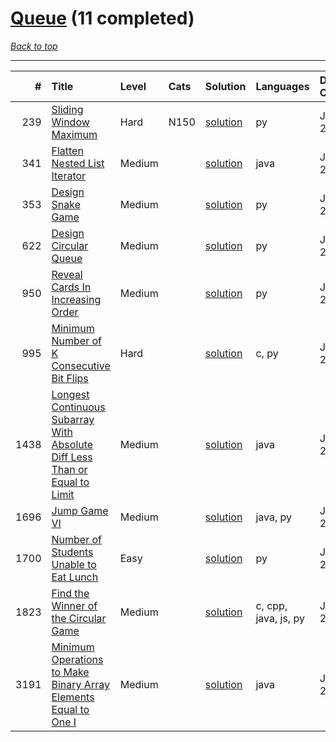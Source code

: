 # [Queue](<https://leetcode.com/tag/Queue/>) (11 completed)

*[Back to top](<../../README.md>)*

------

|    # | Title                                                                                                                                                                                    | Level   | Cats   | Solution                                                                                              | Languages            | Date Complete   |
|-----:|:-----------------------------------------------------------------------------------------------------------------------------------------------------------------------------------------|:--------|:-------|:------------------------------------------------------------------------------------------------------|:---------------------|:----------------|
|  239 | [Sliding Window Maximum](<https://leetcode.com/problems/sliding-window-maximum>)                                                                                                         | Hard    | N150   | [solution](<../_239. Sliding Window Maximum.md>)                                                      | py                   | Jun 04, 2024    |
|  341 | [Flatten Nested List Iterator](<https://leetcode.com/problems/flatten-nested-list-iterator>)                                                                                             | Medium  |        | [solution](<../_341. Flatten Nested List Iterator.md>)                                                | java                 | Jul 02, 2024    |
|  353 | [Design Snake Game](<https://leetcode.com/problems/design-snake-game>)                                                                                                                   | Medium  |        | [solution](<../_353. Design Snake Game.md>)                                                           | py                   | Jun 28, 2024    |
|  622 | [Design Circular Queue](<https://leetcode.com/problems/design-circular-queue>)                                                                                                           | Medium  |        | [solution](<../_622. Design Circular Queue.md>)                                                       | py                   | Jul 06, 2024    |
|  950 | [Reveal Cards In Increasing Order](<https://leetcode.com/problems/reveal-cards-in-increasing-order>)                                                                                     | Medium  |        | [solution](<../_950. Reveal Cards In Increasing Order.md>)                                            | py                   | Jun 12, 2024    |
|  995 | [Minimum Number of K Consecutive Bit Flips](<https://leetcode.com/problems/minimum-number-of-k-consecutive-bit-flips>)                                                                   | Hard    |        | [solution](<../_995. Minimum Number of K Consecutive Bit Flips.md>)                                   | c, py                | Jun 24, 2024    |
| 1438 | [Longest Continuous Subarray With Absolute Diff Less Than or Equal to Limit](<https://leetcode.com/problems/longest-continuous-subarray-with-absolute-diff-less-than-or-equal-to-limit>) | Medium  |        | [solution](<../_1438. Longest Continuous Subarray With Absolute Diff Less Than or Equal to Limit.md>) | java                 | Jun 24, 2024    |
| 1696 | [Jump Game VI](<https://leetcode.com/problems/jump-game-vi>)                                                                                                                             | Medium  |        | [solution](<../_1696. Jump Game VI.md>)                                                               | java, py             | Jul 03, 2024    |
| 1700 | [Number of Students Unable to Eat Lunch](<https://leetcode.com/problems/number-of-students-unable-to-eat-lunch>)                                                                         | Easy    |        | [solution](<../_1700. Number of Students Unable to Eat Lunch.md>)                                     | py                   | Jun 02, 2024    |
| 1823 | [Find the Winner of the Circular Game](<https://leetcode.com/problems/find-the-winner-of-the-circular-game>)                                                                             | Medium  |        | [solution](<../_1823. Find the Winner of the Circular Game.md>)                                       | c, cpp, java, js, py | Jul 08, 2024    |
| 3191 | [Minimum Operations to Make Binary Array Elements Equal to One I](<https://leetcode.com/problems/minimum-operations-to-make-binary-array-elements-equal-to-one-i>)                       | Medium  |        | [solution](<../_3191. Minimum Operations to Make Binary Array Elements Equal to One I.md>)            | java                 | Jun 22, 2024    |